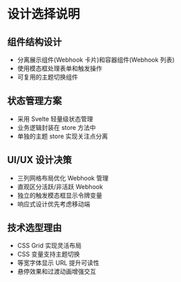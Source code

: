 # 设计选择说明

## 组件结构设计

- 分离展示组件(Webhook 卡片)和容器组件(Webhook 列表)
- 使用模态框处理表单和触发操作
- 可复用的主题切换组件

## 状态管理方案

- 采用 Svelte 轻量级状态管理
- 业务逻辑封装在 store 方法中
- 单独的主题 store 实现关注点分离

## UI/UX 设计决策

- 三列网格布局优化 Webhook 管理
- 直观区分活跃/非活跃 Webhook
- 独立的触发模态框显示令牌变量
- 响应式设计优先考虑移动端

## 技术选型理由

- CSS Grid 实现灵活布局
- CSS 变量支持主题切换
- 等宽字体显示 URL 提升可读性
- 悬停效果和过渡动画增强交互
